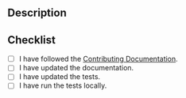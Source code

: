 
## Description


## Checklist
- [ ] I have followed the [Contributing Documentation](https://github.com/nabondance/afthonia/blob/main/CONTRIBUTING.md).
- [ ] I have updated the documentation.
- [ ] I have updated the tests.
- [ ] I have run the tests locally.
